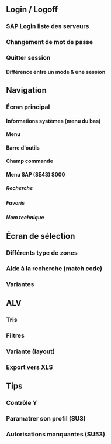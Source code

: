 ## Login / Logoff
### SAP Login liste des serveurs
### Changement de mot de passe
### Quitter session
#### Différence entre un mode & une session

## Navigation
### Écran principal
#### Informations systèmes (menu du bas)
#### Menu
#### Barre d'outils
#### Champ commande
#### Menu SAP (SE43) S000
##### Recherche
##### Favoris
##### Nom technique

## Écran de sélection
### Différents type de zones
### Aide à la recherche (match code)
### Variantes

## ALV
### Tris
### Filtres
### Variante (layout)
### Export vers XLS

## Tips
### Contrôle Y
### Paramatrer son profil (SU3)
### Autorisations manquantes (SU53)
